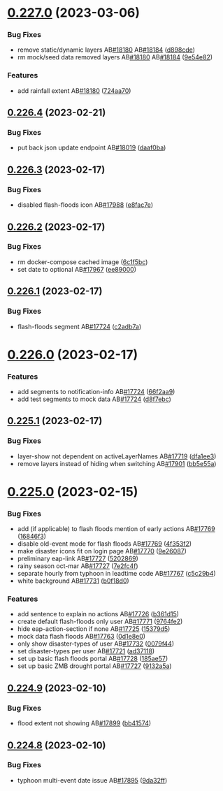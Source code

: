 # [0.227.0](https://github.com/rodekruis/IBF-system/compare/v0.226.4...v0.227.0) (2023-03-06)


### Bug Fixes

* remove static/dynamic layers AB[#18180](https://github.com/rodekruis/IBF-system/issues/18180) AB[#18184](https://github.com/rodekruis/IBF-system/issues/18184) ([d898cde](https://github.com/rodekruis/IBF-system/commit/d898cde6e0168d6246a5ab8b93e2b1fccea8e9af))
* rm mock/seed data removed layers AB[#18180](https://github.com/rodekruis/IBF-system/issues/18180) AB[#18184](https://github.com/rodekruis/IBF-system/issues/18184) ([9e54e82](https://github.com/rodekruis/IBF-system/commit/9e54e82d6b3040d493273ef06fac324ed45dc4d9))


### Features

* add rainfall extent AB[#18180](https://github.com/rodekruis/IBF-system/issues/18180) ([724aa70](https://github.com/rodekruis/IBF-system/commit/724aa706064c7cbd4452e4fc73903ba99d065cea))



## [0.226.4](https://github.com/rodekruis/IBF-system/compare/v0.226.3...v0.226.4) (2023-02-21)


### Bug Fixes

* put back json update endpoint AB[#18019](https://github.com/rodekruis/IBF-system/issues/18019) ([daaf0ba](https://github.com/rodekruis/IBF-system/commit/daaf0ba83151d0133fac27ac2147a348ba823889))



## [0.226.3](https://github.com/rodekruis/IBF-system/compare/v0.226.2...v0.226.3) (2023-02-17)


### Bug Fixes

* disabled flash-floods icon AB[#17988](https://github.com/rodekruis/IBF-system/issues/17988) ([e8fac7e](https://github.com/rodekruis/IBF-system/commit/e8fac7e2f1eb3d195f23c769c5e16575be671c6a))



## [0.226.2](https://github.com/rodekruis/IBF-system/compare/v0.226.1...v0.226.2) (2023-02-17)


### Bug Fixes

* rm docker-compose cached image ([6c1f5bc](https://github.com/rodekruis/IBF-system/commit/6c1f5bcc3da048ee329aac2bdb49397e60c19cab))
* set date to optional AB[#17967](https://github.com/rodekruis/IBF-system/issues/17967) ([ee89000](https://github.com/rodekruis/IBF-system/commit/ee890008cfee8103e6c360f2fd8bbbf838a65664))



## [0.226.1](https://github.com/rodekruis/IBF-system/compare/v0.226.0...v0.226.1) (2023-02-17)


### Bug Fixes

* flash-floods segment AB[#17724](https://github.com/rodekruis/IBF-system/issues/17724) ([c2adb7a](https://github.com/rodekruis/IBF-system/commit/c2adb7aff620f4e7215c60652ab460ab427e8594))



# [0.226.0](https://github.com/rodekruis/IBF-system/compare/v0.225.1...v0.226.0) (2023-02-17)


### Features

* add segments to notification-info AB[#17724](https://github.com/rodekruis/IBF-system/issues/17724) ([66f2aa9](https://github.com/rodekruis/IBF-system/commit/66f2aa94e9fe5cc001e8fe5f4752601890b72563))
* add test segments to mock data AB[#17724](https://github.com/rodekruis/IBF-system/issues/17724) ([d8f7ebc](https://github.com/rodekruis/IBF-system/commit/d8f7ebc9e3dea12c399c4016d28436138fa5e780))



## [0.225.1](https://github.com/rodekruis/IBF-system/compare/v0.225.0...v0.225.1) (2023-02-17)


### Bug Fixes

* layer-show not dependent on activeLayerNames AB[#17719](https://github.com/rodekruis/IBF-system/issues/17719) ([dfa1ee3](https://github.com/rodekruis/IBF-system/commit/dfa1ee3434891e3904beea859df8f070bb4c1189))
* remove layers instead of hiding when switching AB[#17901](https://github.com/rodekruis/IBF-system/issues/17901) ([bb5e55a](https://github.com/rodekruis/IBF-system/commit/bb5e55accfbb196ded3482b92623a3dd7f04a906))



# [0.225.0](https://github.com/rodekruis/IBF-system/compare/v0.224.9...v0.225.0) (2023-02-15)


### Bug Fixes

* add (if applicable) to flash floods mention of early actions AB[#17769](https://github.com/rodekruis/IBF-system/issues/17769) ([16846f3](https://github.com/rodekruis/IBF-system/commit/16846f337b011da2c7df4da92920c134c4ed9ae0))
* disable old-event mode for flash floods AB[#17769](https://github.com/rodekruis/IBF-system/issues/17769) ([4f353f2](https://github.com/rodekruis/IBF-system/commit/4f353f2f31516631b0b5f0c9ceb7620990081f35))
* make disaster icons fit on login page AB[#17770](https://github.com/rodekruis/IBF-system/issues/17770) ([9e26087](https://github.com/rodekruis/IBF-system/commit/9e2608706e68fc80720dc407773b3fdca00d7268))
* preliminary eap-link AB[#17727](https://github.com/rodekruis/IBF-system/issues/17727) ([5202869](https://github.com/rodekruis/IBF-system/commit/52028692d14b4587bebde934ef3c12a2a8d5f485))
* rainy season oct-mar AB[#17727](https://github.com/rodekruis/IBF-system/issues/17727) ([7e2fc4f](https://github.com/rodekruis/IBF-system/commit/7e2fc4f04e1b73692aa36b65f9e3ea9689d8462b))
* separate hourly from typhoon in leadtime code AB[#17767](https://github.com/rodekruis/IBF-system/issues/17767) ([c5c29b4](https://github.com/rodekruis/IBF-system/commit/c5c29b40ebf2aeccf1e55075cf24cf35b4cd21f9))
* white background AB[#17731](https://github.com/rodekruis/IBF-system/issues/17731) ([b0f18d0](https://github.com/rodekruis/IBF-system/commit/b0f18d08a4989440c97617d162ede70076e0a5f8))


### Features

* add sentence to explain no actions AB[#17726](https://github.com/rodekruis/IBF-system/issues/17726) ([b361d15](https://github.com/rodekruis/IBF-system/commit/b361d15861c4c6b330fc85c8183a533eeda8cb38))
* create default flash-floods only user AB[#17771](https://github.com/rodekruis/IBF-system/issues/17771) ([9764fe2](https://github.com/rodekruis/IBF-system/commit/9764fe2d565ebb58b3c12beb3940aa5e2decd0c6))
* hide eap-action-section if none AB[#17725](https://github.com/rodekruis/IBF-system/issues/17725) ([15379d5](https://github.com/rodekruis/IBF-system/commit/15379d5dc3bda871eaa2d77c1d5846dd3c20afe4))
* mock data flash floods AB[#17763](https://github.com/rodekruis/IBF-system/issues/17763) ([0d1e8e0](https://github.com/rodekruis/IBF-system/commit/0d1e8e0ee56439fe9bef3d9b513fe0a1033919bb))
* only show disaster-types of user AB[#17732](https://github.com/rodekruis/IBF-system/issues/17732) ([0079f44](https://github.com/rodekruis/IBF-system/commit/0079f444ea09d8624fe8032a405624fe6b057e68))
* set disaster-types per user AB[#17721](https://github.com/rodekruis/IBF-system/issues/17721) ([ad37118](https://github.com/rodekruis/IBF-system/commit/ad37118f6fa90b8223ca5d1d235959e23c1b35df))
* set up basic flash floods portal AB[#17728](https://github.com/rodekruis/IBF-system/issues/17728) ([185ae57](https://github.com/rodekruis/IBF-system/commit/185ae5764a1efe40ba8ec018502b046af0bcee7c))
* set up basic ZMB drought portal AB[#17727](https://github.com/rodekruis/IBF-system/issues/17727) ([9132a5a](https://github.com/rodekruis/IBF-system/commit/9132a5a6e7065d0875eb20116135d48327bc0b0e))



## [0.224.9](https://github.com/rodekruis/IBF-system/compare/v0.224.8...v0.224.9) (2023-02-10)


### Bug Fixes

* flood extent not showing AB[#17899](https://github.com/rodekruis/IBF-system/issues/17899) ([bb41574](https://github.com/rodekruis/IBF-system/commit/bb41574c4261bba4b77e04fbf126423ab366ba9f))



## [0.224.8](https://github.com/rodekruis/IBF-system/compare/v0.224.7...v0.224.8) (2023-02-10)


### Bug Fixes

* typhoon multi-event date issue AB[#17895](https://github.com/rodekruis/IBF-system/issues/17895) ([9da32ff](https://github.com/rodekruis/IBF-system/commit/9da32ff000ac1ee5e43d1eb57c339803a0ffbdd2))



